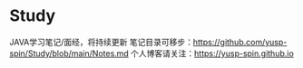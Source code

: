 # Study
JAVA学习笔记/面经，将持续更新
笔记目录可移步：https://github.com/yusp-spin/Study/blob/main/Notes.md
个人博客请关注：https://yusp-spin.github.io
